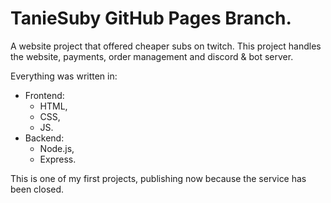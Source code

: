 # TanieSuby GitHub Pages Branch.

A website project that offered cheaper subs on twitch.
This project handles the website, payments, order management and discord & bot server.

Everything was written in:

- Frontend:
  - HTML,
  - CSS,
  - JS.
- Backend:
  - Node.js,
  - Express.

This is one of my first projects, publishing now because the service has been closed.
